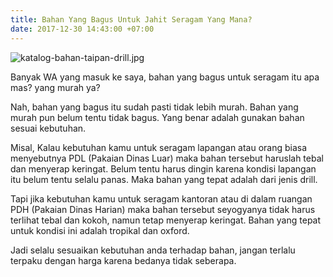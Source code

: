```yaml
---
title: Bahan Yang Bagus Untuk Jahit Seragam Yang Mana?
date: 2017-12-30 14:43:00 +07:00
---
```


![katalog-bahan-taipan-drill.jpg](/uploads/katalog-bahan-taipan-drill.jpg)

Banyak WA yang masuk ke saya, bahan yang bagus untuk seragam itu apa mas? yang murah ya?

Nah, bahan yang bagus itu sudah pasti tidak lebih murah. Bahan yang murah pun belum tentu tidak bagus. Yang benar adalah gunakan bahan sesuai kebutuhan.

Misal, Kalau kebutuhan kamu untuk seragam lapangan atau orang biasa menyebutnya PDL (Pakaian Dinas Luar) maka bahan tersebut haruslah tebal dan menyerap keringat. Belum tentu harus dingin karena kondisi lapangan itu belum tentu selalu panas. Maka bahan yang tepat adalah dari jenis drill.

Tapi jika kebutuhan kamu untuk seragam kantoran atau di dalam ruangan PDH (Pakaian Dinas Harian) maka bahan tersebut seyogyanya tidak harus terlihat tebal dan kokoh, namun tetap menyerap keringat. Bahan yang tepat untuk kondisi ini adalah tropikal dan oxford.

Jadi selalu sesuaikan kebutuhan anda terhadap bahan, jangan terlalu terpaku dengan harga karena bedanya tidak seberapa.
